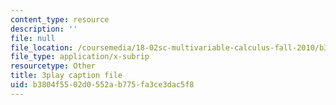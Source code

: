 ```yaml
---
content_type: resource
description: ''
file: null
file_location: /coursemedia/18-02sc-multivariable-calculus-fall-2010/b3804f5502d0552ab775fa3ce3dac5f8_n9gSOBwauRw.vtt
file_type: application/x-subrip
resourcetype: Other
title: 3play caption file
uid: b3804f55-02d0-552a-b775-fa3ce3dac5f8
---
```

